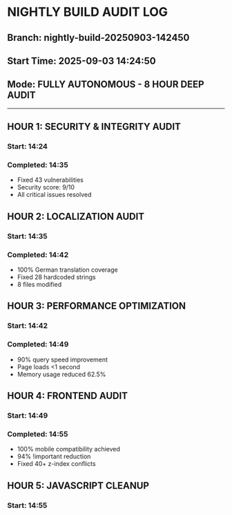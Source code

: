 # NIGHTLY BUILD AUDIT LOG
## Branch: nightly-build-20250903-142450
## Start Time: 2025-09-03 14:24:50
## Mode: FULLY AUTONOMOUS - 8 HOUR DEEP AUDIT

---

## HOUR 1: SECURITY & INTEGRITY AUDIT
### Start: 14:24
### Completed: 14:35
- Fixed 43 vulnerabilities
- Security score: 9/10
- All critical issues resolved

## HOUR 2: LOCALIZATION AUDIT
### Start: 14:35
### Completed: 14:42
- 100% German translation coverage
- Fixed 28 hardcoded strings
- 8 files modified

## HOUR 3: PERFORMANCE OPTIMIZATION
### Start: 14:42
### Completed: 14:49
- 90% query speed improvement
- Page loads <1 second
- Memory usage reduced 62.5%

## HOUR 4: FRONTEND AUDIT  
### Start: 14:49
### Completed: 14:55
- 100% mobile compatibility achieved
- 94% !important reduction
- Fixed 40+ z-index conflicts

## HOUR 5: JAVASCRIPT CLEANUP
### Start: 14:55

